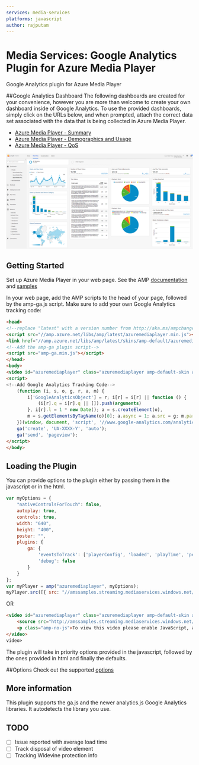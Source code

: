 ```yaml
---
services: media-services
platforms: javascript
author: rajputam
---
```


# Media Services: Google Analytics Plugin for Azure Media Player

Google Analytics plugin for Azure Media Player

##Google Analytics Dashboard
The following dashboards are created for your convenience, however you are more than welcome to create your own dashboard inside of Google Analytics.  To use the provided dashboards, simply click on the URLs below, and when prompted, attach the correct data set associated with the data that is being collected in Azure Media Player.  

- [Azure Media Player - Summary](https://www.google.com/analytics/web/template?uid=Xg_X9O4OTJW4AL5_SVZKAw)
- [Azure Media Player - Demographics and Usage](https://www.google.com/analytics/web/template?uid=HyIN_vt_Tq-JOu7JodSYgg)
- [Azure Media Player - QoS](https://www.google.com/analytics/web/template?uid=yth9Z2iGQgqj6PrR6esQsQ)

![Dashboard Sample](https://github.com/Azure-Samples/media-services-javascript-azure-media-player-google-analytics-plugin/raw/master/sample-google-analytics-dashboard.png)

## Getting Started
Set up Azure Media Player in your web page.  See the AMP [documentation](http://aka.ms/ampdocs) and [samples](http://aka.ms/ampsamples)

In your web page, add the AMP scripts to the head of your page, followed by the amp-ga.js script.  Make sure to add your own Google Analytics tracking code:
```html
<head>
<!--replace "latest" with a version number from http://aka.ms/ampchangelog -->
<script src="//amp.azure.net/libs/amp/latest/azuremediaplayer.min.js"></script>
<link href="//amp.azure.net/libs/amp/latest/skins/amp-default/azuremediaplayer.min.css" rel="stylesheet">
<!--Add the amp-ga plugin script-->
<script src="amp-ga.min.js"></script>
</head>
<body>
<video id="azuremediaplayer" class="azuremediaplayer amp-default-skin amp-big-play-centered" data-setup='{"nativeControlsForTouch": false}' tabindex="0"> </video>
<script>
<!--Add Google Analytics Tracking Code-->
    (function (i, s, o, g, r, a, m) {
        i['GoogleAnalyticsObject'] = r; i[r] = i[r] || function () {
            (i[r].q = i[r].q || []).push(arguments)
        }, i[r].l = 1 * new Date(); a = s.createElement(o),
        m = s.getElementsByTagName(o)[0]; a.async = 1; a.src = g; m.parentNode.insertBefore(a, m)
    })(window, document, 'script', '//www.google-analytics.com/analytics.js', 'ga');
    ga('create', 'UA-XXXX-Y', 'auto');
    ga('send', 'pageview');
</script>
</body>
```

## Loading the Plugin

You can provide options to the plugin either by passing them in the javascript or in the html.

```javascript
var myOptions = {
    "nativeControlsForTouch": false,
    autoplay: true,
    controls: true,
    width: "640",
    height: "400",
    poster: "",
    plugins: {
        ga: {
            'eventsToTrack': ['playerConfig', 'loaded', 'playTime', 'percentsPlayed', 'start', 'end', 'play', 'pause', 'error', 'buffering', 'fullscreen', 'seek', 'bitrate'],
            'debug': false
        }
    }
};
var myPlayer = amp("azuremediaplayer", myOptions);
myPlayer.src([{ src: "//amssamples.streaming.mediaservices.windows.net/91492735-c523-432b-ba01-faba6c2206a2/AzureMediaServicesPromo.ism/manifest", type: "application/vnd.ms-sstr+xml" }, ]);
```

OR

```html
<video id="azuremediaplayer" class="azuremediaplayer amp-default-skin amp-big-play-centered" controls autoplay width="640" height="400" poster="" data-setup='{"nativeControlsForTouch": false, "plugins": {"ga":{ "eventsToTrack": ["playerConfig", "loaded", "playTime", "percentsPlayed", "start", "end", "play", "pause", "error", "buffering", "fullscreen", "seek", "bitrate"], "debug": false}}}' tabindex="0">
    <source src="http://amssamples.streaming.mediaservices.windows.net/91492735-c523-432b-ba01-faba6c2206a2/AzureMediaServicesPromo.ism/manifest" type="application/vnd.ms-sstr+xml" />
    <p class="amp-no-js">To view this video please enable JavaScript, and consider upgrading to a web browser that supports HTML5 video</p>
</video>
video>
```

The plugin will take in priority options provided in the javascript, followed by the ones provided in html and finally the defaults.

##Options
Check out the supported [options](https://github.com/Azure-Samples/media-services-javascript-azure-media-player-google-analytics-plugin/blob/master/options.md)

## More information

This plugin supports the ga.js and the newer analytics.js Google Analytics libraries. It autodetects the library you use.

## TODO

- [ ] Issue reported with average load time
- [ ] Track disposal of video element
- [ ] Tracking Widevine protection info